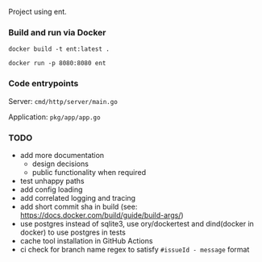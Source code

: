 Project using ent.

### Build and run via Docker

```shell
docker build -t ent:latest .
```


```shell
docker run -p 8080:8080 ent
```

### Code entrypoints

Server: `cmd/http/server/main.go`

Application: `pkg/app/app.go`

### TODO
 
 - add more documentation
   - design decisions
   - public functionality when required
 - test unhappy paths
 - add config loading
 - add correlated logging and tracing
 - add short commit sha in build (see: https://docs.docker.com/build/guide/build-args/)
 - use postgres instead of sqlite3, use ory/dockertest and dind(docker in docker) to use postgres in tests
 - cache tool installation in GitHub Actions
 - ci check for branch name regex to satisfy `#issueId - message` format

